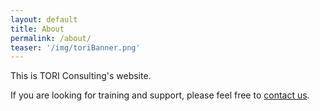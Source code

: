 ```yaml
---
layout: default
title: About
permalink: /about/
teaser: '/img/toriBanner.png'
---
```

This is TORI Consulting's website.

If you are looking for training and support,
please feel free to [contact us](mailto:tori-consulting@googlegroups.com).
